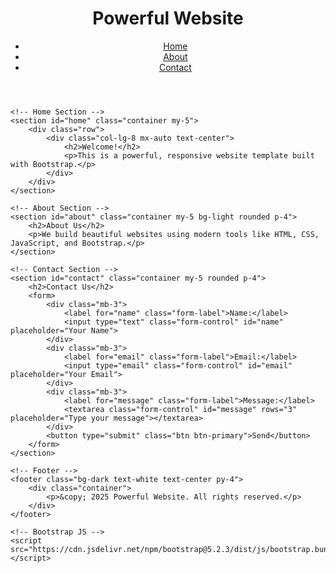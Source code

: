 <!DOCTYPE html>
<html lang="en">
<head>
    <meta charset="UTF-8">
    <title>My Powerful Website</title>
    <meta name="viewport" content="width=device-width, initial-scale=1">
    <!-- Bootstrap CSS -->
    <link href="https://cdn.jsdelivr.net/npm/bootstrap@5.2.3/dist/css/bootstrap.min.css" rel="stylesheet">
</head>
<body>
    <!-- Header -->
    <header class="p-3 mb-3 border-bottom bg-primary text-white">
        <div class="container">
            <div class="d-flex flex-wrap align-items-center justify-content-between">
                <h1 class="mb-0">Powerful Website</h1>
                <nav>
                    <ul class="nav">
                        <li class="nav-item"><a href="#home" class="nav-link text-white">Home</a></li>
                        <li class="nav-item"><a href="#about" class="nav-link text-white">About</a></li>
                        <li class="nav-item"><a href="#contact" class="nav-link text-white">Contact</a></li>
                    </ul>
                </nav>
            </div>
        </div>
    </header>

    <!-- Home Section -->
    <section id="home" class="container my-5">
        <div class="row">
            <div class="col-lg-8 mx-auto text-center">
                <h2>Welcome!</h2>
                <p>This is a powerful, responsive website template built with Bootstrap.</p>
            </div>
        </div>
    </section>

    <!-- About Section -->
    <section id="about" class="container my-5 bg-light rounded p-4">
        <h2>About Us</h2>
        <p>We build beautiful websites using modern tools like HTML, CSS, JavaScript, and Bootstrap.</p>
    </section>

    <!-- Contact Section -->
    <section id="contact" class="container my-5 rounded p-4">
        <h2>Contact Us</h2>
        <form>
            <div class="mb-3">
                <label for="name" class="form-label">Name:</label>
                <input type="text" class="form-control" id="name" placeholder="Your Name">
            </div>
            <div class="mb-3">
                <label for="email" class="form-label">Email:</label>
                <input type="email" class="form-control" id="email" placeholder="Your Email">
            </div>
            <div class="mb-3">
                <label for="message" class="form-label">Message:</label>
                <textarea class="form-control" id="message" rows="3" placeholder="Type your message"></textarea>
            </div>
            <button type="submit" class="btn btn-primary">Send</button>
        </form>
    </section>

    <!-- Footer -->
    <footer class="bg-dark text-white text-center py-4">
        <div class="container">
            <p>&copy; 2025 Powerful Website. All rights reserved.</p>
        </div>
    </footer>

    <!-- Bootstrap JS -->
    <script src="https://cdn.jsdelivr.net/npm/bootstrap@5.2.3/dist/js/bootstrap.bundle.min.js"></script>
</body>
</html>
